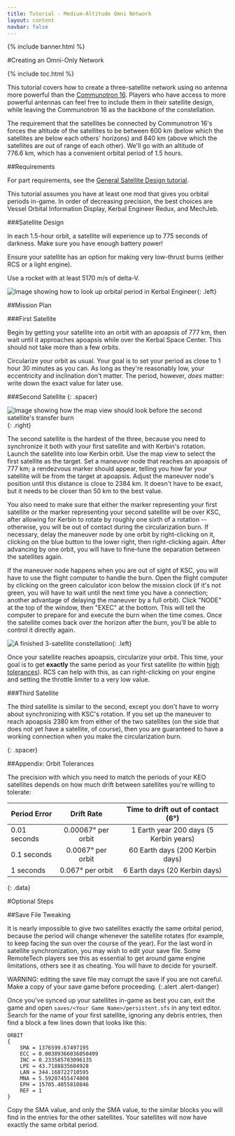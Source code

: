 ```yaml
---
title: Tutorial - Medium-Altitude Omni Network
layout: content
navbar: false
---
```


{% include banner.html %}

#Creating an Omni-Only Network

{% include toc.html %}

This tutorial covers how to create a three-satellite network using no antenna more powerful than the [Communotron 16](../../guide/parts/#communotron-16). Players who have access to more powerful antennas can feel free to include them in their satellite design, while leaving the Communotron 16 as the backbone of the constellation.

The requirement that the satellites be connected by Communotron 16's forces the altitude of the satellites to be between 600&nbsp;km (below which the satellites are below each others' horizons) and 840&nbsp;km (above which the satellites are out of range of each other). We'll go with an altitude of 776.6&nbsp;km, which has a convenient orbital period of 1.5&nbsp;hours.

<!-- The tutorial gives two methods for creating an omni network. [Separate launches](#method-1-separate-launches) have an easier rocket design and less specific orbit requirements, but are more tedious. A [single launch](#method-2-single-launcher) is faster, but requires skill in both rocket design and orbital maneuvers.-->

##Requirements

For part requirements, see the [General Satellite Design tutorial](../comsats/).

This tutorial assumes you have at least one mod that gives you orbital periods in-game. In order of decreasing precision, the best choices are Vessel Orbital Information Display, Kerbal Engineer Redux, and MechJeb.

###Satellite Design

In each 1.5-hour orbit, a satellite will experience up to 775&nbsp;seconds of darkness. Make sure you have enough battery power!

Ensure your satellite has an option for making very low-thrust burns (either RCS or a light engine).

Use a rocket with at least 5170 m/s of delta-V.

![Image showing how to look up orbital period in Kerbal Engineer](single_finalorbit.png "Getting an (almost) 1.5 hour orbit"){: .left}

##Mission Plan

###First Satellite

Begin by getting your satellite into an orbit with an apoapsis of 777&nbsp;km, then wait until it approaches apoapsis while over the Kerbal Space Center. This should not take more than a few orbits.

Circularize your orbit as usual. Your goal is to set your period as close to 1 hour 30 minutes as you can. As long as they're reasonably low, your eccentricity and inclination don't matter. The period, however, *does* matter: write down the exact value for later use.

###Second Satellite
{: .spacer}

![Image showing how the map view should look before the second satellite's transfer burn](single_2_align.png "A good transfer burn for the second of three satellites: apoapsis at KEO altitude, and 2384 km from the first satellite"){: .right}

The second satellite is the hardest of the three, because you need to synchronize it both with your first satellite and with Kerbin's rotation. Launch the satellite into low Kerbin orbit. Use the map view to select the first satellite as the target. Set a maneuver node that reaches an apoapsis of 777&nbsp;km; a rendezvous marker should appear, telling you how far your satellite will be from the target at apoapsis. Adjust the maneuver node's position until this distance is close to 2384&nbsp;km. It doesn't have to be exact, but it needs to be closer than 50&nbsp;km to the best value.

You also need to make sure that either the marker representing your first satellite or the marker representing your second satellite will be over KSC, after allowing for Kerbin to rotate by roughly one sixth of a rotation -- otherwise, you will be out of contact during the circularization burn. If necessary, delay the maneuver node by one orbit by right-clicking on it, clicking on the blue button to the lower right, then right-clicking again. After advancing by one orbit, you will have to fine-tune the separation between the satellites again.

If the maneuver node happens when you are out of sight of KSC, you will have to use the flight computer to handle the burn. Open the flight computer by clicking on the green calculator icon below the mission clock (if it's not green, you will have to wait until the next time you have a connection; another advantage of delaying the maneuver by a full orbit). Click "NODE" at the top of the window, then "EXEC" at the bottom. This will tell the computer to prepare for and execute the burn when the time comes. Once the satellite comes back over the horizon after the burn, you'll be able to control it directly again.

![A finished 3-satellite constellation](single_final.png){: .left}

Once your satellite reaches apoapsis, circularize your orbit. This time, your goal is to get **exactly** the same period as your first satellite (to within [high tolerances](#appendix-orbit-tolerances)). RCS can help with this, as can right-clicking on your engine and setting the throttle limiter to a very low value.

###Third Satellite

The third satellite is similar to the second, except you don't have to worry about synchronizing with KSC's rotation. If you set up the maneuver to reach apoapsis 2380&nbsp;km from either of the two satellites (on the side that does not yet have a satellite, of course), then you are guaranteed to have a working connection when you make the circularization burn.

<div></div>{: .spacer}

##Appendix: Orbit Tolerances

The precision with which you need to match the periods of your KEO satellites depends on how much drift between satellites you're willing to tolerate:

Period Error | Drift Rate             | Time to drift out of contact (6&deg;)
-------------|:----------------------:|:-------------------------:
0.01 seconds | 0.00067&deg; per orbit | 1 Earth year 200 days (5 Kerbin years)
0.1  seconds | 0.0067&deg; per orbit  | 60 Earth days (200 Kerbin days)
1    seconds | 0.067&deg; per orbit   | 6 Earth days (20 Kerbin days)
{: .data}

#Optional Steps

##Save File Tweaking

It is nearly impossible to give two satellites exactly the same orbital period, because the period will change whenever the satellite rotates (for example, to keep facing the sun over the course of the year). For the last word in satellite synchronization, you may wish to edit your save file. Some RemoteTech players see this as essential to get around game engine limitations, others see it as cheating. You will have to decide for yourself.

WARNING: editing the save file may corrupt the save if you are not careful. Make a copy of your save game before proceeding.
{:.alert .alert-danger}

Once you've synced up your satellites in-game as best you can, exit the game and open `saves/<Your Game Name>/persistent.sfs` in any text editor. Search for the name of your first satellite, ignoring any debris entries, then find a block a few lines down that looks like this:

    ORBIT
    {
        SMA = 1376599.67497195
        ECC = 0.00389366036050499
        INC = 0.233585703096135
        LPE = 43.7188835604928
        LAN = 344.168722710595
        MNA = 5.59207455474008
        EPH = 15705.4855810846
        REF = 1
    }

Copy the SMA value, and only the SMA value, to the similar blocks you will find in the entries for the other satellites. Your satellites will now have exactly the same orbital period.